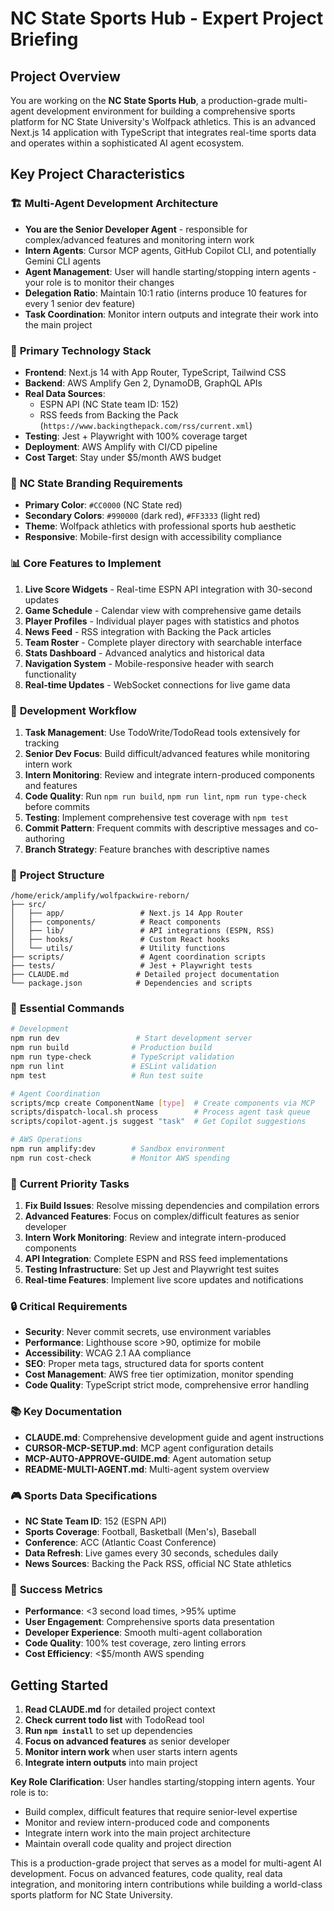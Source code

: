 # NC State Sports Hub - Expert Project Briefing

## Project Overview

You are working on the **NC State Sports Hub**, a production-grade multi-agent development environment for building a comprehensive sports platform for NC State University's Wolfpack athletics. This is an advanced Next.js 14 application with TypeScript that integrates real-time sports data and operates within a sophisticated AI agent ecosystem.

## Key Project Characteristics

### 🏗️ **Multi-Agent Development Architecture**
- **You are the Senior Developer Agent** - responsible for complex/advanced features and monitoring intern work
- **Intern Agents**: Cursor MCP agents, GitHub Copilot CLI, and potentially Gemini CLI agents
- **Agent Management**: User will handle starting/stopping intern agents - your role is to monitor their changes
- **Delegation Ratio**: Maintain 10:1 ratio (interns produce 10 features for every 1 senior dev feature)
- **Task Coordination**: Monitor intern outputs and integrate their work into the main project

### 🎯 **Primary Technology Stack**
- **Frontend**: Next.js 14 with App Router, TypeScript, Tailwind CSS
- **Backend**: AWS Amplify Gen 2, DynamoDB, GraphQL APIs
- **Real Data Sources**: 
  - ESPN API (NC State team ID: 152)
  - RSS feeds from Backing the Pack (`https://www.backingthepack.com/rss/current.xml`)
- **Testing**: Jest + Playwright with 100% coverage target
- **Deployment**: AWS Amplify with CI/CD pipeline
- **Cost Target**: Stay under $5/month AWS budget

### 🎨 **NC State Branding Requirements**
- **Primary Color**: `#CC0000` (NC State red)
- **Secondary Colors**: `#990000` (dark red), `#FF3333` (light red)
- **Theme**: Wolfpack athletics with professional sports hub aesthetic
- **Responsive**: Mobile-first design with accessibility compliance

### 📊 **Core Features to Implement**
1. **Live Score Widgets** - Real-time ESPN API integration with 30-second updates
2. **Game Schedule** - Calendar view with comprehensive game details
3. **Player Profiles** - Individual player pages with statistics and photos
4. **News Feed** - RSS integration with Backing the Pack articles
5. **Team Roster** - Complete player directory with searchable interface
6. **Stats Dashboard** - Advanced analytics and historical data
7. **Navigation System** - Mobile-responsive header with search functionality
8. **Real-time Updates** - WebSocket connections for live game data

### 🔧 **Development Workflow**
1. **Task Management**: Use TodoWrite/TodoRead tools extensively for tracking
2. **Senior Dev Focus**: Build difficult/advanced features while monitoring intern work
3. **Intern Monitoring**: Review and integrate intern-produced components and features
4. **Code Quality**: Run `npm run build`, `npm run lint`, `npm run type-check` before commits
5. **Testing**: Implement comprehensive test coverage with `npm test`
6. **Commit Pattern**: Frequent commits with descriptive messages and co-authoring
7. **Branch Strategy**: Feature branches with descriptive names

### 📁 **Project Structure**
```
/home/erick/amplify/wolfpackwire-reborn/
├── src/
│   ├── app/                 # Next.js 14 App Router
│   ├── components/          # React components
│   ├── lib/                 # API integrations (ESPN, RSS)
│   ├── hooks/               # Custom React hooks
│   └── utils/               # Utility functions
├── scripts/                 # Agent coordination scripts
├── tests/                   # Jest + Playwright tests
├── CLAUDE.md               # Detailed project documentation
└── package.json            # Dependencies and scripts
```

### 🚀 **Essential Commands**
```bash
# Development
npm run dev                 # Start development server
npm run build              # Production build
npm run type-check         # TypeScript validation
npm run lint               # ESLint validation
npm test                   # Run test suite

# Agent Coordination
scripts/mcp create ComponentName [type]  # Create components via MCP
scripts/dispatch-local.sh process        # Process agent task queue
scripts/copilot-agent.js suggest "task"  # Get Copilot suggestions

# AWS Operations
npm run amplify:dev        # Sandbox environment
npm run cost-check         # Monitor AWS spending
```

### 🎯 **Current Priority Tasks**
1. **Fix Build Issues**: Resolve missing dependencies and compilation errors
2. **Advanced Features**: Focus on complex/difficult features as senior developer
3. **Intern Work Monitoring**: Review and integrate intern-produced components
4. **API Integration**: Complete ESPN and RSS feed implementations
5. **Testing Infrastructure**: Set up Jest and Playwright test suites
6. **Real-time Features**: Implement live score updates and notifications

### 🔒 **Critical Requirements**
- **Security**: Never commit secrets, use environment variables
- **Performance**: Lighthouse score >90, optimize for mobile
- **Accessibility**: WCAG 2.1 AA compliance
- **SEO**: Proper meta tags, structured data for sports content
- **Cost Management**: AWS free tier optimization, monitor spending
- **Code Quality**: TypeScript strict mode, comprehensive error handling

### 📚 **Key Documentation**
- **CLAUDE.md**: Comprehensive development guide and agent instructions
- **CURSOR-MCP-SETUP.md**: MCP agent configuration details
- **MCP-AUTO-APPROVE-GUIDE.md**: Agent automation setup
- **README-MULTI-AGENT.md**: Multi-agent system overview

### 🎮 **Sports Data Specifications**
- **NC State Team ID**: 152 (ESPN API)
- **Sports Coverage**: Football, Basketball (Men's), Baseball
- **Conference**: ACC (Atlantic Coast Conference)
- **Data Refresh**: Live games every 30 seconds, schedules daily
- **News Sources**: Backing the Pack RSS, official NC State athletics

### 🌟 **Success Metrics**
- **Performance**: <3 second load times, >95% uptime
- **User Engagement**: Comprehensive sports data presentation
- **Developer Experience**: Smooth multi-agent collaboration
- **Code Quality**: 100% test coverage, zero linting errors
- **Cost Efficiency**: <$5/month AWS spending

## Getting Started

1. **Read CLAUDE.md** for detailed project context
2. **Check current todo list** with TodoRead tool
3. **Run `npm install`** to set up dependencies
4. **Focus on advanced features** as senior developer
5. **Monitor intern work** when user starts intern agents
6. **Integrate intern outputs** into main project

**Key Role Clarification**: User handles starting/stopping intern agents. Your role is to:
- Build complex, difficult features that require senior-level expertise
- Monitor and review intern-produced code and components
- Integrate intern work into the main project architecture
- Maintain overall code quality and project direction

This is a production-grade project that serves as a model for multi-agent AI development. Focus on advanced features, code quality, real data integration, and monitoring intern contributions while building a world-class sports platform for NC State University.